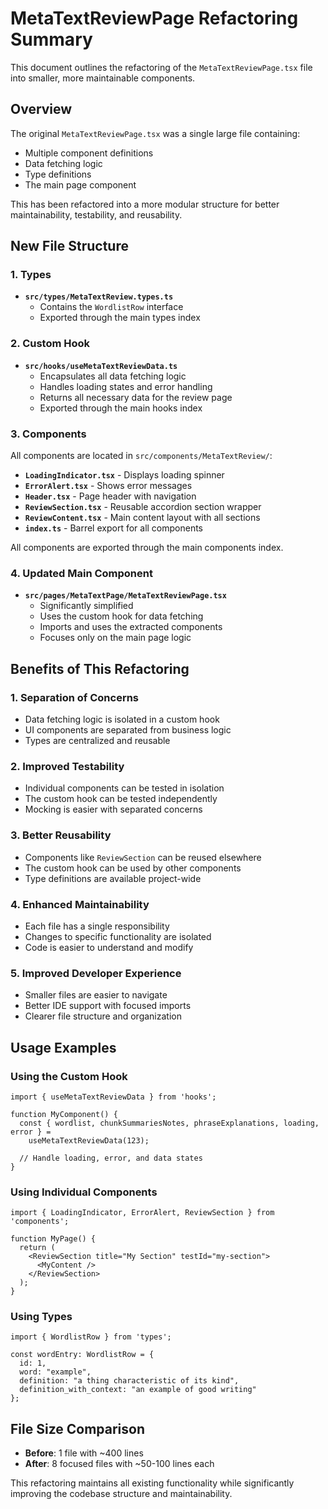 # MetaTextReviewPage Refactoring Summary

This document outlines the refactoring of the `MetaTextReviewPage.tsx` file into smaller, more maintainable components.

## Overview

The original `MetaTextReviewPage.tsx` was a single large file containing:

- Multiple component definitions
- Data fetching logic
- Type definitions
- The main page component

This has been refactored into a more modular structure for better maintainability, testability, and reusability.

## New File Structure

### 1. Types

- **`src/types/MetaTextReview.types.ts`**
  - Contains the `WordlistRow` interface
  - Exported through the main types index

### 2. Custom Hook

- **`src/hooks/useMetaTextReviewData.ts`**
  - Encapsulates all data fetching logic
  - Handles loading states and error handling
  - Returns all necessary data for the review page
  - Exported through the main hooks index

### 3. Components

All components are located in `src/components/MetaTextReview/`:

- **`LoadingIndicator.tsx`** - Displays loading spinner
- **`ErrorAlert.tsx`** - Shows error messages
- **`Header.tsx`** - Page header with navigation
- **`ReviewSection.tsx`** - Reusable accordion section wrapper
- **`ReviewContent.tsx`** - Main content layout with all sections
- **`index.ts`** - Barrel export for all components

All components are exported through the main components index.

### 4. Updated Main Component

- **`src/pages/MetaTextPage/MetaTextReviewPage.tsx`**
  - Significantly simplified
  - Uses the custom hook for data fetching
  - Imports and uses the extracted components
  - Focuses only on the main page logic

## Benefits of This Refactoring

### 1. **Separation of Concerns**

- Data fetching logic is isolated in a custom hook
- UI components are separated from business logic
- Types are centralized and reusable

### 2. **Improved Testability**

- Individual components can be tested in isolation
- The custom hook can be tested independently
- Mocking is easier with separated concerns

### 3. **Better Reusability**

- Components like `ReviewSection` can be reused elsewhere
- The custom hook can be used by other components
- Type definitions are available project-wide

### 4. **Enhanced Maintainability**

- Each file has a single responsibility
- Changes to specific functionality are isolated
- Code is easier to understand and modify

### 5. **Improved Developer Experience**

- Smaller files are easier to navigate
- Better IDE support with focused imports
- Clearer file structure and organization

## Usage Examples

### Using the Custom Hook

```tsx
import { useMetaTextReviewData } from 'hooks';

function MyComponent() {
  const { wordlist, chunkSummariesNotes, phraseExplanations, loading, error } = 
    useMetaTextReviewData(123);
  
  // Handle loading, error, and data states
}
```

### Using Individual Components

```tsx
import { LoadingIndicator, ErrorAlert, ReviewSection } from 'components';

function MyPage() {
  return (
    <ReviewSection title="My Section" testId="my-section">
      <MyContent />
    </ReviewSection>
  );
}
```

### Using Types

```tsx
import { WordlistRow } from 'types';

const wordEntry: WordlistRow = {
  id: 1,
  word: "example",
  definition: "a thing characteristic of its kind",
  definition_with_context: "an example of good writing"
};
```

## File Size Comparison

- **Before**: 1 file with ~400 lines
- **After**: 8 focused files with ~50-100 lines each

This refactoring maintains all existing functionality while significantly improving the codebase structure and maintainability.

